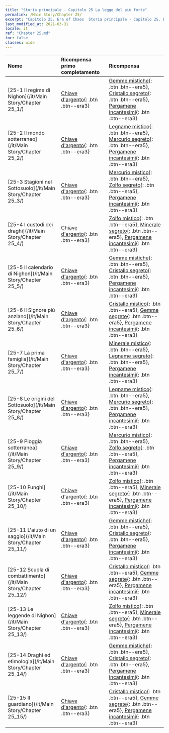 ```yaml
---
title: "Storia principale - Capitolo 25 La legge del più forte"
permalink: /Main Story/Chapter 25/
excerpt: "Capitolo 25. Era of Chaos  Storia principale - Capitolo 25. La legge del più forte"
last_modified_at: 2021-03-31
locale: it
ref: "Chapter 25.md"
toc: false
classes: wide
---
```


  | Nome |  Ricompensa primo completamento | Ricompensa |
  |:------------|:------------|:------------| 
  | [25-1 Il regime di Nighon](/it/Main Story/Chapter 25_1/) | [Chiave d'argento](/it/Items/con_693/){: .btn .btn--era3} | [Gemme mistiche](/it/Items/mat_86/){: .btn .btn--era5}, [Cristallo segreto](/it/Items/mat_80/){: .btn .btn--era5}, [Pergamene incantesimi](/it/Items/con_694/){: .btn .btn--era3} |
  | [25-2 Il mondo sotterraneo](/it/Main Story/Chapter 25_2/) | [Chiave d'argento](/it/Items/con_693/){: .btn .btn--era3} | [Legname mistico](/it/Items/mat_83/){: .btn .btn--era5}, [Mercurio segreto](/it/Items/mat_77/){: .btn .btn--era5}, [Pergamene incantesimi](/it/Items/con_694/){: .btn .btn--era3} |
  | [25-3 Stagioni nel Sottosuolo](/it/Main Story/Chapter 25_3/) | [Chiave d'argento](/it/Items/con_693/){: .btn .btn--era3} | [Mercurio mistico](/it/Items/mat_84/){: .btn .btn--era5}, [Zolfo segreto](/it/Items/mat_78/){: .btn .btn--era5}, [Pergamene incantesimi](/it/Items/con_694/){: .btn .btn--era3} |
  | [25-4 I custodi dei draghi](/it/Main Story/Chapter 25_4/) | [Chiave d'argento](/it/Items/con_693/){: .btn .btn--era3} | [Zolfo mistico](/it/Items/mat_85/){: .btn .btn--era5}, [Minerale segreto](/it/Items/mat_75/){: .btn .btn--era5}, [Pergamene incantesimi](/it/Items/con_694/){: .btn .btn--era3} |
  | [25-5 Il calendario di Nighon](/it/Main Story/Chapter 25_5/) | [Chiave d'argento](/it/Items/con_693/){: .btn .btn--era3} | [Gemme mistiche](/it/Items/mat_86/){: .btn .btn--era5}, [Cristallo segreto](/it/Items/mat_80/){: .btn .btn--era5}, [Pergamene incantesimi](/it/Items/con_694/){: .btn .btn--era3} |
  | [25-6 Il Signore più anziano](/it/Main Story/Chapter 25_6/) | [Chiave d'argento](/it/Items/con_693/){: .btn .btn--era3} | [Cristallo mistico](/it/Items/mat_87/){: .btn .btn--era5}, [Gemme segrete](/it/Items/mat_79/){: .btn .btn--era5}, [Pergamene incantesimi](/it/Items/con_694/){: .btn .btn--era3} |
  | [25-7 La prima famiglia](/it/Main Story/Chapter 25_7/) | [Chiave d'argento](/it/Items/con_693/){: .btn .btn--era3} | [Minerale mistico](/it/Items/mat_82/){: .btn .btn--era5}, [Legname segreto](/it/Items/mat_76/){: .btn .btn--era5}, [Pergamene incantesimi](/it/Items/con_694/){: .btn .btn--era3} |
  | [25-8 Le origini del Sottosuolo](/it/Main Story/Chapter 25_8/) | [Chiave d'argento](/it/Items/con_693/){: .btn .btn--era3} | [Legname mistico](/it/Items/mat_83/){: .btn .btn--era5}, [Mercurio segreto](/it/Items/mat_77/){: .btn .btn--era5}, [Pergamene incantesimi](/it/Items/con_694/){: .btn .btn--era3} |
  | [25-9 Pioggia sotterranea](/it/Main Story/Chapter 25_9/) | [Chiave d'argento](/it/Items/con_693/){: .btn .btn--era3} | [Mercurio mistico](/it/Items/mat_84/){: .btn .btn--era5}, [Zolfo segreto](/it/Items/mat_78/){: .btn .btn--era5}, [Pergamene incantesimi](/it/Items/con_694/){: .btn .btn--era3} |
  | [25-10 Funghi](/it/Main Story/Chapter 25_10/) | [Chiave d'argento](/it/Items/con_693/){: .btn .btn--era3} | [Zolfo mistico](/it/Items/mat_85/){: .btn .btn--era5}, [Minerale segreto](/it/Items/mat_75/){: .btn .btn--era5}, [Pergamene incantesimi](/it/Items/con_694/){: .btn .btn--era3} |
  | [25-11 L'aiuto di un saggio](/it/Main Story/Chapter 25_11/) | [Chiave d'argento](/it/Items/con_693/){: .btn .btn--era3} | [Gemme mistiche](/it/Items/mat_86/){: .btn .btn--era5}, [Cristallo segreto](/it/Items/mat_80/){: .btn .btn--era5}, [Pergamene incantesimi](/it/Items/con_694/){: .btn .btn--era3} |
  | [25-12 Scuola di combattimento](/it/Main Story/Chapter 25_12/) | [Chiave d'argento](/it/Items/con_693/){: .btn .btn--era3} | [Cristallo mistico](/it/Items/mat_87/){: .btn .btn--era5}, [Gemme segrete](/it/Items/mat_79/){: .btn .btn--era5}, [Pergamene incantesimi](/it/Items/con_694/){: .btn .btn--era3} |
  | [25-13 Le leggende di Nighon](/it/Main Story/Chapter 25_13/) | [Chiave d'argento](/it/Items/con_693/){: .btn .btn--era3} | [Zolfo mistico](/it/Items/mat_85/){: .btn .btn--era5}, [Minerale segreto](/it/Items/mat_75/){: .btn .btn--era5}, [Pergamene incantesimi](/it/Items/con_694/){: .btn .btn--era3} |
  | [25-14 Draghi ed etimologia](/it/Main Story/Chapter 25_14/) | [Chiave d'argento](/it/Items/con_693/){: .btn .btn--era3} | [Gemme mistiche](/it/Items/mat_86/){: .btn .btn--era5}, [Cristallo segreto](/it/Items/mat_80/){: .btn .btn--era5}, [Pergamene incantesimi](/it/Items/con_694/){: .btn .btn--era3} |
  | [25-15 Il guardiano](/it/Main Story/Chapter 25_15/) | [Chiave d'argento](/it/Items/con_693/){: .btn .btn--era3} | [Cristallo mistico](/it/Items/mat_87/){: .btn .btn--era5}, [Gemme segrete](/it/Items/mat_79/){: .btn .btn--era5}, [Pergamene incantesimi](/it/Items/con_694/){: .btn .btn--era3} |

